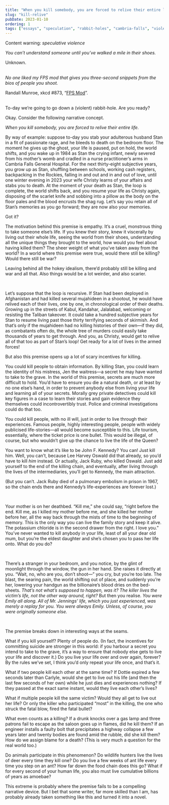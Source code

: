 ```yaml
---
title: "When you kill somebody, you are forced to relive their entire life"
slug: "kill-relive"
pubDate: 2023-01-10
ordering: 1
tags: ["essays", "speculation", "rabbit-holes", "cambria-falls", "violence", "memory", "narrative-devices", "emily"]
---
```


<div class="content-warning">
<span class="small-caps">Content warning</span>: <i>speculative violence</i>
</div>

_You can’t understand someone until you’ve walked a mile in their shoes._

<div class="quote-attribution">
Unknown.
</div>

<br />

_No one liked my FPS mod that gives you three-second snippets from the bios of people you shoot._

<div class="quote-attribution">
Randall Munroe, xkcd #873, “<a href="https://xkcd.com/873/">FPS Mod</a>”.
</div>

<br />


<span class="small-caps">To-day we’re going to go</span> down a (violent) rabbit-hole. Are you ready?

Okay. Consider the following narrative concept.

_When you kill somebody, you are forced to relive their entire life._

By way of example: suppose to-day you stab your adulterous husband Stan in a fit of passionate rage, and he bleeds to death on the bedroom floor. The moment he gives up the ghost, your life is paused, put on hold, the world shifts, and you wake up in 1984 as Stan the crying infant, newly severed from his mother’s womb and cradled in a nurse practitioner’s arms in Cambria Falls General Hospital. For the next thirty-eight subjective years, you grow up as Stan, shuffling between schools, working cash registers, backpacking in the Rockies, falling in and out and in and out of love, until one winter evening in 2023 your wife Christy learns of your affairs and stabs you to death. At the moment of your death as Stan, the loop is complete, the world shifts back, and you resume your life as Christy again, disposing of the scarlet knife and sobbing into a pillow as the body on the floor pales and the blood encrusts the shag rug. Let’s say you retain all of Stan’s memories as you go forward; they are now also your memories.

Got it?

The motivation behind this premise is empathy. It’s a cruel, monstrous thing to take someone else’s life. If you knew their story, knew it viscerally by living out their whole life, seeing the world from their shoes, understanding all the unique things they brought to the world, how would you feel about having killed them? The sheer weight of what you’ve taken away from the world? In a world where this premise were true, would there still be killing? Would there still be war?

Leaving behind all the hokey idealism, there’d probably still be killing and war and all that. Also things would be a lot weirder, and also scarier.

<br />

Let’s suppose that the loop is recursive. If Stan had been deployed in Afghanistan and had killed several mujahideen in a shootout, he would have relived each of their lives, one by one, in chronological order of their deaths. Growing up in the streets of Kabul, Kandahar, Jalalabad, welcoming or resisting the Taliban takeover. It could take a hundred subjective years for Stan to resume living past those thirty terrifying seconds of skirmish. And that’s only if the mujahideen had no killing histories of their own—if they did, as combatants often do, the whole tree of murders could easily take thousands of years to get through. And you, as Christy, would get to relive all of that too as part of Stan’s loop! Get ready for a lot of lives in the armed forces!

But also this premise opens up a lot of scary incentives for killing.

You could kill people to obtain information. By killing Stan, you could learn the identity of his mistress, Jen the waitress—a secret he may have wanted to take to the grave. In the world of this premise, secrets are much more difficult to hold. You’d have to ensure you die a natural death, or at least by no one else’s hand, in order to prevent anybody else from living your life and learning all of your secrets. Morally grey private detectives could kill key figures in a case to learn their stories and gain evidence they themselves could incontrovertibly trust. Police and criminal investigations could do that too.

You could kill people, with no ill will, just in order to live through their experiences. Famous people, highly interesting people, people with widely publicised life-stories—all would become susceptible to this. Life tourism, essentially, where the ticket price is one bullet. This would be illegal, of course, but who wouldn’t give up the chance to live the life of the Queen?

You want to know what it’s like to be John F. Kennedy? You can! Just kill him. Well, you can’t, because Lee Harvey Oswald did that already, so you’d have to kill _him_ instead. Or actually, Jack Ruby, who killed Oswald. Just add yourself to the end of the killing chain, and eventually, after living through the lives of the intermediaries, you’ll get to Kennedy, the main attraction.

(But you can’t. Jack Ruby died of a pulmonary embolism in prison in 1967, so the chain ends there and Kennedy’s life-experiences are forever lost.)

<br />

Your mother is on her deathbed. “Kill me,” she could say, “right before the end. Kill me, as I killed my mother before me, and she killed her mother before her, all the way back through the mists of time to the beginning of memory. This is the only way you can live the family story and keep it alive. The potassium chloride is in the second drawer from the right. I love you.” You’ve never wanted to kill anybody in your life, least of all your dear old mum, but you’re the eldest daughter and she’s chosen you to pass her life onto. What do you do?

<br />

There’s a stranger in your bedroom, and you notice, by the glint of moonlight through the window, the gun in her hand. She raises it directly at you. “Wait, no, who are you, don’t shoot—” you cry, but you’re too late. The blast, the searing pain, the world shifting out of place, and suddenly you’re her, lowering your handgun as the billionaire’s blood dries on the bed-sheets. _That’s not what’s supposed to happen, was it? The killer lives the victim’s life, not the other way around, right?_ But then you realise. _You were Emily all along. All of Mr. Jennings’ life, which you just experienced, was merely a replay for you. You were always Emily. Unless, of course, you were originally someone else._

<br />

The premise breaks down in interesting ways at the seams.

What if you kill yourself? Plenty of people do. (In fact, the incentives for committing suicide are stronger in this world: if you harbour a secret you intend to take to the grave, it’s a way to ensure that nobody else gets to live your life and discover it.) Do you live your life over and over again, forever? By the rules we’ve set, I think you’d only repeat your life once, and that’s it.

What if two people kill each other at the same time? If Dottie expired a few seconds later than Carlyle, would she get to live out his life (and then the last few seconds of her own) while he just dies and experiences nothing? If they passed at the exact same instant, would they live each other’s lives?

What if multiple people kill the same victim? Would they all get to live out her life? Or only the killer who participated “most” in the killing, the one who struck the fatal blow, fired the fatal bullet?

What even counts as a killing? If a drunk knocks over a gas lamp and three patrons fail to escape as the saloon goes up in flames, did he kill them? If an engineer installs a faulty bolt that precipitates a highway collapse a few years later and twenty bodies are found amid the rubble, did she kill them? How do we assign blame for a death? (This is very much a question for the real world too.)

Do animals participate in this phenomenon? Do wildlife hunters live the lives of deer every time they kill one? Do you live a few weeks of ant life every time you step on an ant? How far down the food chain does this go? What if for every second of your human life, you also must live cumulative billions of years as amoebae?

This extreme is probably where the premise fails to be a compelling narrative device. But I bet that some writer, far more skilled than I am, has probably already taken something like this and turned it into a novel.